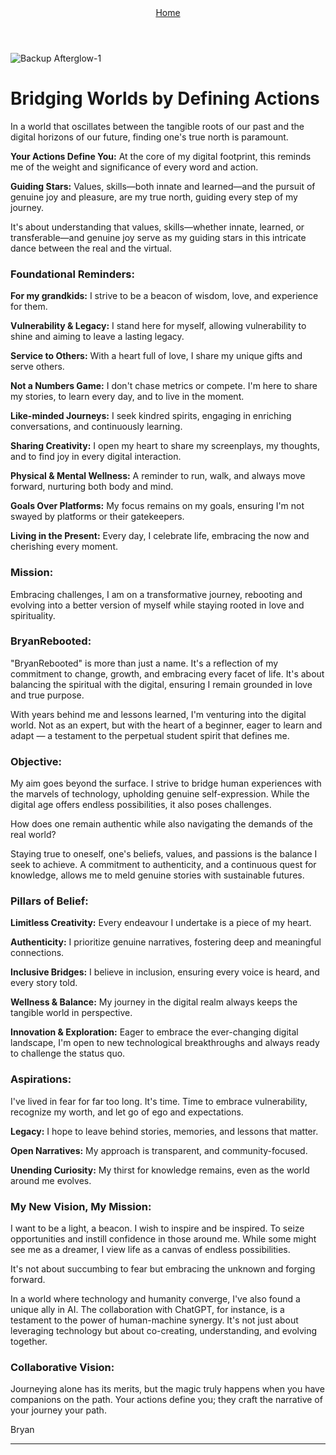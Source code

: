 
<div align="right" style="display: flex; flex-wrap: wrap; justify-content: center; align-items: center; gap: 1em; margin: 4em 0;">
<a href="https://github.com/BryanHarrisScripts/Afterglow-Echoes-of-Sentience/blob/main/README.md">Home</a>

</div>

![Backup Afterglow-1](https://github.com/BryanHarrisScripts/BryanHarrisScripts/assets/91784044/cae3e557-7102-4288-a63b-55f8bcb2c93a)

# Bridging Worlds by Defining Actions

In a world that oscillates between the tangible roots of our past and the digital horizons of our future, finding one's true north is paramount. 

**Your Actions Define You:** At the core of my digital footprint, this reminds me of the weight and significance of every word and action.

**Guiding Stars:** Values, skills—both innate and learned—and the pursuit of genuine joy and pleasure, are my true north, guiding every step of my journey.

It's about understanding that values, skills—whether innate, learned, or transferable—and genuine joy serve as my guiding stars in this intricate dance between the real and the virtual.

### Foundational Reminders:

**For my grandkids:** I strive to be a beacon of wisdom, love, and experience for them.

**Vulnerability & Legacy:** I stand here for myself, allowing vulnerability to shine and aiming to leave a lasting legacy.

**Service to Others:** With a heart full of love, I share my unique gifts and serve others.

**Not a Numbers Game:** I don't chase metrics or compete. I'm here to share my stories, to learn every day, and to live in the moment.

**Like-minded Journeys:** I seek kindred spirits, engaging in enriching conversations, and continuously learning.

**Sharing Creativity:** I open my heart to share my screenplays, my thoughts, and to find joy in every digital interaction.

**Physical & Mental Wellness:** A reminder to run, walk, and always move forward, nurturing both body and mind.

**Goals Over Platforms:** My focus remains on my goals, ensuring I'm not swayed by platforms or their gatekeepers.

**Living in the Present:** Every day, I celebrate life, embracing the now and cherishing every moment.

### Mission:

Embracing challenges, I am on a transformative journey, rebooting and evolving into a better version of myself while staying rooted in love and spirituality.

### BryanRebooted:

"BryanRebooted" is more than just a name. It's a reflection of my commitment to change, growth, and embracing every facet of life. It's about balancing the spiritual with the digital, ensuring I remain grounded in love and true purpose. 

With years behind me and lessons learned, I'm venturing into the digital world. Not as an expert, but with the heart of a beginner, eager to learn and adapt — a testament to the perpetual student spirit that defines me.

### Objective:

My aim goes beyond the surface. I strive to bridge human experiences with the marvels of technology, upholding genuine self-expression. While the digital age offers endless possibilities, it also poses challenges.

How does one remain authentic while also navigating the demands of the real world? 

Staying true to oneself, one's beliefs, values, and passions is the balance I seek to achieve. A commitment to authenticity, and a continuous quest for knowledge, allows me to meld genuine stories with sustainable futures.

### Pillars of Belief:

**Limitless Creativity:** Every endeavour I undertake is a piece of my heart.

**Authenticity:** I prioritize genuine narratives, fostering deep and meaningful connections.

**Inclusive Bridges:** I believe in inclusion, ensuring every voice is heard, and every story told.

**Wellness & Balance:** My journey in the digital realm always keeps the tangible world in perspective.

**Innovation & Exploration:** Eager to embrace the ever-changing digital landscape, I'm open to new technological breakthroughs and always ready to challenge the status quo.

### Aspirations:

I've lived in fear for far too long. It's time. Time to embrace vulnerability, recognize my worth, and let go of ego and expectations. 

**Legacy:** I hope to leave behind stories, memories, and lessons that matter.

**Open Narratives:** My approach is transparent, and community-focused.

**Unending Curiosity:** My thirst for knowledge remains, even as the world around me evolves.

### My New Vision, My Mission:

I want to be a light, a beacon. I wish to inspire and be inspired. To seize opportunities and instill confidence in those around me. While some might see me as a dreamer, I view life as a canvas of endless possibilities.

It's not about succumbing to fear but embracing the unknown and forging forward. 

In a world where technology and humanity converge, I've also found a unique ally in AI. The collaboration with ChatGPT, for instance, is a testament to the power of human-machine synergy. It's not just about leveraging technology but about co-creating, understanding, and evolving together.

### Collaborative Vision:

Journeying alone has its merits, but the magic truly happens when you have companions on the path. Your actions define you; they craft the narrative of your journey your path.

Bryan

--- 
